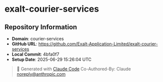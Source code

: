 # exalt-courier-services

## Repository Information
- **Domain**: courier-services
- **GitHub URL**: https://github.com/Exalt-Application-Limited/exalt-courier-services
- **Local Commit**: 4bfa0f7
- **Setup Date**: 2025-06-29 15:26:04 UTC

> 🤖 Generated with [Claude Code](https://claude.ai/code)
> Co-Authored-By: Claude <noreply@anthropic.com>
